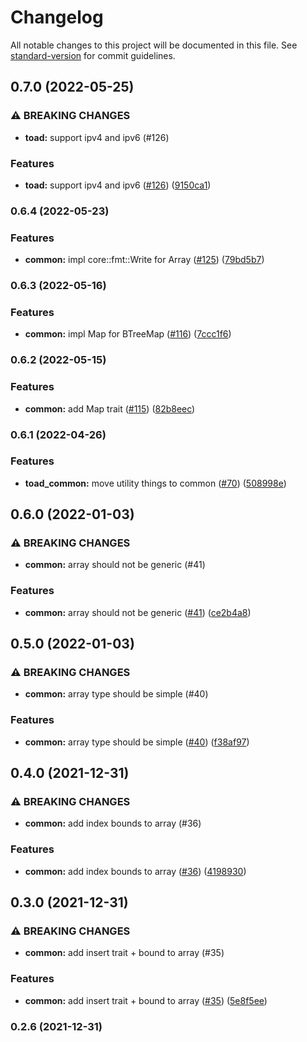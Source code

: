 # Changelog

All notable changes to this project will be documented in this file. See [standard-version](https://github.com/conventional-changelog/standard-version) for commit guidelines.

## 0.7.0 (2022-05-25)


### ⚠ BREAKING CHANGES

* **toad:** support ipv4 and ipv6 (#126)

### Features

* **toad:** support ipv4 and ipv6 ([#126](https://github.com/clov-coffee/toad/issues/126)) ([9150ca1](https://github.com/clov-coffee/toad/commit/9150ca13950db5c8f17f0963f3ae111f8362ba79))

### 0.6.4 (2022-05-23)


### Features

* **common:** impl core::fmt::Write for Array ([#125](https://github.com/clov-coffee/toad/issues/125)) ([79bd5b7](https://github.com/clov-coffee/toad/commit/79bd5b77efefd645649a37c228a3c724fb374373))

### 0.6.3 (2022-05-16)


### Features

* **common:** impl Map for BTreeMap ([#116](https://github.com/clov-coffee/toad/issues/116)) ([7ccc1f6](https://github.com/clov-coffee/toad/commit/7ccc1f6d47dc2211d28f7b18f3f71b10ea356582))

### 0.6.2 (2022-05-15)


### Features

* **common:** add Map trait ([#115](https://github.com/clov-coffee/toad/issues/115)) ([82b8eec](https://github.com/clov-coffee/toad/commit/82b8eecc3a3149c75db6dfed4f3a5a60ebf17fbd))

### 0.6.1 (2022-04-26)


### Features

* **toad_common:** move utility things to common ([#70](https://github.com/clov-coffee/toad/issues/70)) ([508998e](https://github.com/clov-coffee/toad/commit/508998e01653774b9b1ca52aeb3c8ab1292ac0b6))

## 0.6.0 (2022-01-03)


### ⚠ BREAKING CHANGES

* **common:** array should not be generic (#41)

### Features

* **common:** array should not be generic ([#41](https://github.com/clov-coffee/toad/issues/41)) ([ce2b4a8](https://github.com/clov-coffee/toad/commit/ce2b4a8593696f29bc724402c81ca941363a8733))

## 0.5.0 (2022-01-03)


### ⚠ BREAKING CHANGES

* **common:** array type should be simple (#40)

### Features

* **common:** array type should be simple ([#40](https://github.com/clov-coffee/toad/issues/40)) ([f38af97](https://github.com/clov-coffee/toad/commit/f38af9767480408cce1b67d99b3ff9f9b4793e09))

## 0.4.0 (2021-12-31)


### ⚠ BREAKING CHANGES

* **common:** add index bounds to array (#36)

### Features

* **common:** add index bounds to array ([#36](https://github.com/clov-coffee/toad/issues/36)) ([4198930](https://github.com/clov-coffee/toad/commit/419893098eb526307b22f414f5d4399256f716d2))

## 0.3.0 (2021-12-31)


### ⚠ BREAKING CHANGES

* **common:** add insert trait + bound to array (#35)

### Features

* **common:** add insert trait + bound to array ([#35](https://github.com/clov-coffee/toad/issues/35)) ([5e8f5ee](https://github.com/clov-coffee/toad/commit/5e8f5ee40db84d45d224ff33af22cd08b5799365))

### 0.2.6 (2021-12-31)
